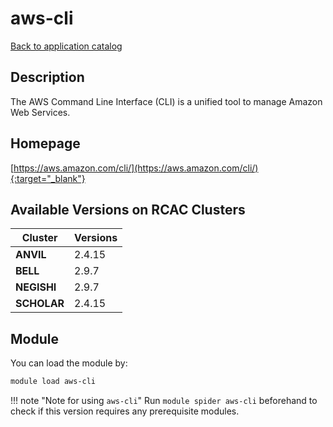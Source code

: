 # aws-cli

[Back to application catalog](../app_catalog.md)

## Description

The AWS Command Line Interface (CLI) is a unified tool to manage Amazon Web Services.

## Homepage

[https://aws.amazon.com/cli/](https://aws.amazon.com/cli/){:target="_blank"}

## Available Versions on RCAC Clusters

|Cluster|Versions|
|---|---|
**ANVIL**|2.4.15
**BELL**|2.9.7
**NEGISHI**|2.9.7
**SCHOLAR**|2.4.15

## Module

You can load the module by:

```bash
module load aws-cli
```

!!! note "Note for using `aws-cli`"
    Run `module spider aws-cli` beforehand to check if this version requires any prerequisite modules.
